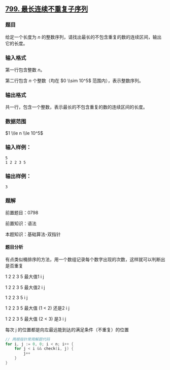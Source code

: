## [799\. 最长连续不重复子序列](https://www.acwing.com/problem/content/801/)

### 题目

给定一个长度为 $n$ 的整数序列，请找出最长的不包含重复的数的连续区间，输出它的长度。

### 输入格式

第一行包含整数 $n$。

第二行包含 $n$ 个整数（均在 $0 \\sim 10^5$ 范围内），表示整数序列。

### 输出格式

共一行，包含一个整数，表示最长的不包含重复的数的连续区间的长度。

### 数据范围

$1 \\le n \\le 10^5$

### 输入样例：

```
5
1 2 2 3 5
```

### 输出样例：

```
3
```

### 题解

前置题目：0798

前置知识：语法

本题知识：基础算法-双指针

#### 题目分析

有点类似桶排序的方法，用一个数组记录每个数字出现的次数，这样就可以判断出是否重复

1  2  2  3  5  最大值1
i
j

1  2  2  3  5  最大值2
     i
j

1  2  2  3  5
         i
     j

1  2  2  3  5  最大值 (1 < 2) 还是2
         i
         j 

1  2  2  3  5  最大值 (2 < 3) 是3
                  i
		 j

每次 j 的位置都是向左最远能到达的满足条件（不重复）的位置

```go
// 两根指针常用解题代码
for i, j := 0, 0; i < n; i++ {
	for j < i && check(i, j) {
		j++
	}
}
```


